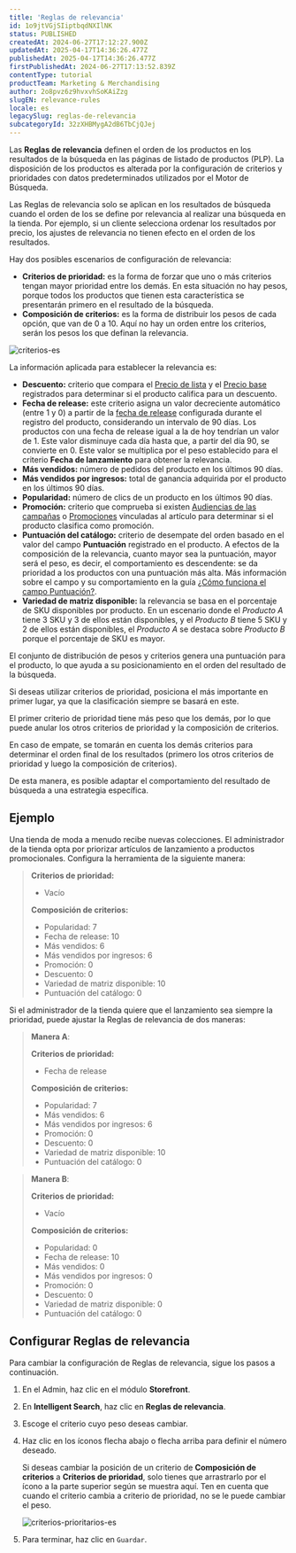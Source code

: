 ```yaml
---
title: 'Reglas de relevancia'
id: 1o9jtVGjSIiptbqdNXIlNK
status: PUBLISHED
createdAt: 2024-06-27T17:12:27.900Z
updatedAt: 2025-04-17T14:36:26.477Z
publishedAt: 2025-04-17T14:36:26.477Z
firstPublishedAt: 2024-06-27T17:13:52.839Z
contentType: tutorial
productTeam: Marketing & Merchandising
author: 2o8pvz6z9hvxvhSoKAiZzg
slugEN: relevance-rules
locale: es
legacySlug: reglas-de-relevancia
subcategoryId: 32zXHBMygA2dB6TbCjQJej
---
```


Las **Reglas de relevancia** definen el orden de los productos en los resultados de la búsqueda en las páginas de listado de productos (PLP). La disposición de los productos es alterada por la configuración de criterios y prioridades con datos predeterminados utilizados por el Motor de Búsqueda.

Las Reglas de relevancia solo se aplican en los resultados de búsqueda cuando el orden de los se define por relevancia al realizar una búsqueda en la tienda. Por ejemplo, si un cliente selecciona ordenar los resultados por precio, los ajustes de relevancia no tienen efecto en el orden de los resultados.

Hay dos posibles escenarios de configuración de relevancia:

- **Criterios de prioridad:** es la forma de forzar que uno o más criterios tengan mayor prioridad entre los demás. En esta situación no hay pesos, porque todos los productos que tienen esta característica se presentarán primero en el resultado de la búsqueda.
- **Composición de criterios:** es la forma de distribuir los pesos de cada opción, que van de 0 a 10. Aquí no hay un orden entre los criterios, serán los pesos los que definan la relevancia.

![criterios-es](https://images.ctfassets.net/alneenqid6w5/2okH4XcNScAzf6PJIlOKqs/0b54c302ffac20ed831392a3c7d5135d/criterios-es.png)

La información aplicada para establecer la relevancia es:

- **Descuento:** criterio que compara el [Precio de lista](/es/tracks/precos-101--6f8pwCns3PJHqMvQSugNfP/3XcXp0r5WrJvogB8KIX4Kx#precio-de-lista) y el [Precio base](/es/tracks/precos-101--6f8pwCns3PJHqMvQSugNfP/3XcXp0r5WrJvogB8KIX4Kx#definicion) registrados para determinar si el producto califica para un descuento.
- **Fecha de release:** este criterio asigna un valor decreciente automático (entre 1 y 0) a partir de la [fecha de release](/es/tutorial/agregar-o-editar-productos--29IkdEu6GofCFlltsZh2H8#visibilidad) configurada durante el registro del producto, considerando un intervalo de 90 días. Los productos con una fecha de release igual a la de hoy tendrían un valor de 1. Este valor disminuye cada día hasta que, a partir del día 90, se convierte en 0. Este valor se multiplica por el peso establecido para el criterio **Fecha de lanzamiento** para obtener la relevancia.
- **Más vendidos:** número de pedidos del producto en los últimos 90 días.
- **Más vendidos por ingresos:** total de ganancia adquirida por el producto en los últimos 90 días.
- **Popularidad:** número de clics de un producto en los últimos 90 días.
- **Promoción:** criterio que comprueba si existen [Audiencias de las campañas](/es/tutorial/overview-2--tutorials_326#audiencia-de-campanas) o [Promociones](/es/tracks/promocoes--6asfF1vFYiZgTQtOzwJchR/2a2D0K85Ahvs4hLnL3Ag7N) vinculadas al artículo para determinar si el producto clasifica como promoción.
- **Puntuación del catálogo:** criterio de desempate del orden basado en el valor del campo **Puntuación** registrado en el producto. A efectos de la composición de la relevancia, cuanto mayor sea la puntuación, mayor será el peso, es decir, el comportamiento es descendente: se da prioridad a los productos con una puntuación más alta. Más información sobre el campo y su comportamiento en la guía [¿Cómo funciona el campo Puntuación?](/es/tutorial/como-funciona-el-campo-puntuacion--1BUZC0mBYEEIUgeQYAKcae).
- **Variedad de matriz disponible:** la relevancia se basa en el porcentaje de SKU disponibles por producto. En un escenario donde el _Producto A_ tiene 3 SKU y 3 de ellos están disponibles, y el _Producto B_ tiene 5 SKU y 2 de ellos están disponibles, el _Producto A_ se destaca sobre _Producto B_ porque el porcentaje de SKU es mayor.

El conjunto de distribución de pesos y criterios genera una puntuación para el producto, lo que ayuda a su posicionamiento en el orden del resultado de la búsqueda.

<div class="alert alert-warning">
  <p>Si deseas utilizar criterios de prioridad, posiciona el más importante en primer lugar, ya que la clasificación siempre se basará en este.</p>
  <p>El primer criterio de prioridad tiene más peso que los demás, por lo que puede anular los otros criterios de prioridad y la composición de criterios.</p>
  <p>En caso de empate, se tomarán en cuenta los demás criterios para determinar el orden final de los resultados (primero los otros criterios de prioridad y luego la composición de criterios).</p>
</div>

De esta manera, es posible adaptar el comportamiento del resultado de búsqueda a una estrategia específica.

## Ejemplo

Una tienda de moda a menudo recibe nuevas colecciones. El administrador de la tienda opta por priorizar artículos de lanzamiento a productos promocionales. Configura la herramienta de la siguiente manera:

> **Criterios de prioridad:**
> 
> - Vacío
> 
> **Composición de criterios:**
> 
> - Popularidad: 7
> - Fecha de release: 10
> - Más vendidos: 6
> - Más vendidos por ingresos: 6
> - Promoción: 0
> - Descuento: 0
> - Variedad de matriz disponible: 10
> - Puntuación del catálogo: 0 

Si el administrador de la tienda quiere que el lanzamiento sea siempre la prioridad, puede ajustar la Reglas de relevancia de dos maneras:

> **Manera A**:
> 
> **Criterios de prioridad:**
> 
> - Fecha de release
> 
> **Composición de criterios:**
> 
> - Popularidad: 7
> - Más vendidos: 6
> - Más vendidos por ingresos: 6
> - Promoción: 0
> - Descuento: 0
> - Variedad de matriz disponible: 10
> - Puntuación del catálogo: 0

> **Manera B**:
> 
> **Criterios de prioridad:**
> 
> - Vacío
> 
> **Composición de criterios:**
> 
> - Popularidad: 0
> - Fecha de release: 10
> - Más vendidos: 0
> - Más vendidos por ingresos: 0
> - Promoción: 0
> - Descuento: 0
> - Variedad de matriz disponible: 0
> - Puntuación del catálogo: 0

## Configurar Reglas de relevancia

Para cambiar la configuración de Reglas de relevancia, sigue los pasos a continuación.

1. En el Admin, haz clic en el módulo **Storefront**.
2. En **Intelligent Search**, haz clic en **Reglas de relevancia**.
3. Escoge el criterio cuyo peso deseas cambiar.
4. Haz clic en los íconos flecha abajo <i class="fas fa-chevron-down"></i> o flecha arriba <i class="fas fa-chevron-up"></i> para definir el número deseado.

   Si deseas cambiar la posición de un criterio de **Composición de criterios** a **Criterios de prioridad**, solo tienes que arrastrarlo por el ícono <i class="fas fa-grip-vertical"></i> a la parte superior según se muestra aquí. Ten en cuenta que cuando el criterio cambia a criterio de prioridad, no se le puede cambiar el peso.

   ![criterios-prioritarios-es](https://images.ctfassets.net/alneenqid6w5/c6CNsiZOSl7WnmP7k8Ffa/1bdaef8e82e1e1801a439a45acb2e4e3/criterios-prioritarios-es.gif)
5. Para terminar, haz clic en  `Guardar`.
